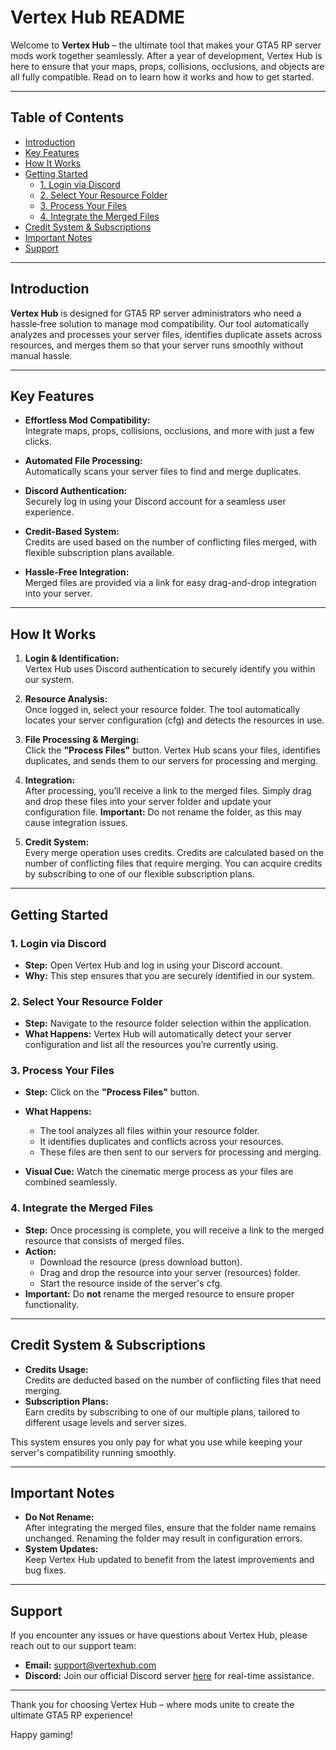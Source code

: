 # Vertex Hub README

Welcome to **Vertex Hub** – the ultimate tool that makes your GTA5 RP server mods work together seamlessly. After a year of development, Vertex Hub is here to ensure that your maps, props, collisions, occlusions, and objects are all fully compatible. Read on to learn how it works and how to get started.

---

## Table of Contents

- [Introduction](#introduction)
- [Key Features](#key-features)
- [How It Works](#how-it-works)
- [Getting Started](#getting-started)
  - [1. Login via Discord](#1-login-via-discord)
  - [2. Select Your Resource Folder](#2-select-your-resource-folder)
  - [3. Process Your Files](#3-process-your-files)
  - [4. Integrate the Merged Files](#4-integrate-the-merged-files)
- [Credit System & Subscriptions](#credit-system--subscriptions)
- [Important Notes](#important-notes)
- [Support](#support)

---

## Introduction

**Vertex Hub** is designed for GTA5 RP server administrators who need a hassle‑free solution to manage mod compatibility. Our tool automatically analyzes and processes your server files, identifies duplicate assets across resources, and merges them so that your server runs smoothly without manual hassle.

---

## Key Features

- **Effortless Mod Compatibility:**  
  Integrate maps, props, collisions, occlusions, and more with just a few clicks.
  
- **Automated File Processing:**  
  Automatically scans your server files to find and merge duplicates.
  
- **Discord Authentication:**  
  Securely log in using your Discord account for a seamless user experience.
  
- **Credit-Based System:**  
  Credits are used based on the number of conflicting files merged, with flexible subscription plans available.

- **Hassle-Free Integration:**  
  Merged files are provided via a link for easy drag-and-drop integration into your server.

---

## How It Works

1. **Login & Identification:**  
   Vertex Hub uses Discord authentication to securely identify you within our system.

2. **Resource Analysis:**  
   Once logged in, select your resource folder. The tool automatically locates your server configuration (cfg) and detects the resources in use.

3. **File Processing & Merging:**  
   Click the **"Process Files"** button. Vertex Hub scans your files, identifies duplicates, and sends them to our servers for processing and merging.

4. **Integration:**  
   After processing, you’ll receive a link to the merged files. Simply drag and drop these files into your server folder and update your configuration file. **Important:** Do not rename the folder, as this may cause integration issues.

5. **Credit System:**  
   Every merge operation uses credits. Credits are calculated based on the number of conflicting files that require merging. You can acquire credits by subscribing to one of our flexible subscription plans.

---

## Getting Started

### 1. Login via Discord

- **Step:** Open Vertex Hub and log in using your Discord account.
- **Why:** This step ensures that you are securely identified in our system.

### 2. Select Your Resource Folder

- **Step:** Navigate to the resource folder selection within the application.
- **What Happens:** Vertex Hub will automatically detect your server configuration and list all the resources you’re currently using.

### 3. Process Your Files

- **Step:** Click on the **"Process Files"** button.
- **What Happens:**  
  - The tool analyzes all files within your resource folder.
  - It identifies duplicates and conflicts across your resources.
  - These files are then sent to our servers for processing and merging.
  
- **Visual Cue:** Watch the cinematic merge process as your files are combined seamlessly.

### 4. Integrate the Merged Files

- **Step:** Once processing is complete, you will receive a link to the merged resource that consists of merged files.
- **Action:**  
  - Download the resource (press download button).
  - Drag and drop the resource into your server (resources) folder.
  - Start the resource inside of the server's cfg.
- **Important:** Do **not** rename the merged resource to ensure proper functionality.

---

## Credit System & Subscriptions

- **Credits Usage:**  
  Credits are deducted based on the number of conflicting files that need merging.
- **Subscription Plans:**  
  Earn credits by subscribing to one of our multiple plans, tailored to different usage levels and server sizes.
  
This system ensures you only pay for what you use while keeping your server's compatibility running smoothly.

---

## Important Notes

- **Do Not Rename:**  
  After integrating the merged files, ensure that the folder name remains unchanged. Renaming the folder may result in configuration errors.
- **System Updates:**  
  Keep Vertex Hub updated to benefit from the latest improvements and bug fixes.

---

## Support

If you encounter any issues or have questions about Vertex Hub, please reach out to our support team:

- **Email:** [support@vertexhub.com](mailto:support@vertexhub.com)
- **Discord:** Join our official Discord server [here](#) for real-time assistance.

---

Thank you for choosing Vertex Hub – where mods unite to create the ultimate GTA5 RP experience!

Happy gaming!
